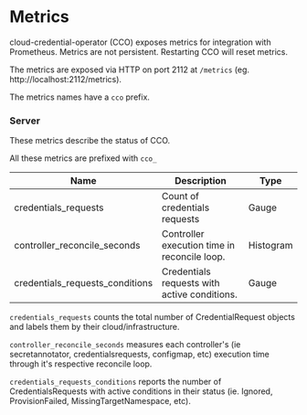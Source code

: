 Metrics
=======

cloud-credential-operator (CCO) exposes metrics for integration with Prometheus. Metrics are not persistent. Restarting CCO will reset metrics.

The metrics are exposed via HTTP on port 2112 at `/metrics` (eg. http://localhost:2112/metrics).

The metrics names have a `cco` prefix.

### Server

These metrics describe the status of CCO. 

All these metrics are prefixed with `cco_`

| Name                            | Description                                        | Type      |
|---------------------------------|----------------------------------------------------|-----------|
| credentials_requests            | Count of credentials requests                      | Gauge     |
| controller_reconcile_seconds    | Controller execution time in reconcile loop.       | Histogram |
| credentials_requests_conditions | Credentials requests with active conditions.       | Gauge     |

`credentials_requests` counts the total number of CredentialRequest objects and labels them by their cloud/infrastructure.

`controller_reconcile_seconds` measures each controller's (ie secretannotator, credentialsrequests, configmap, etc) execution time through it's respective reconcile loop.

`credentials_requests_conditions` reports the number of CredentialsRequests with active conditions in their status (ie. Ignored, ProvisionFailed, MissingTargetNamespace, etc).
